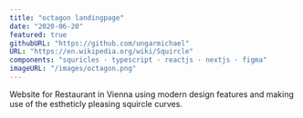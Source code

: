 ```yaml
---
title: "octagon landingpage"
date: "2020-06-20"
featured: true
githubURL: "https://github.com/ungarmichael"
URL: "https://en.wikipedia.org/wiki/Squircle"
components: "squricles · typescript · reactjs · nextjs · figma"
imageURL: "/images/octagon.png"
---
```


Website for Restaurant in Vienna using modern design features and making use of the estheticly pleasing squircle curves.

